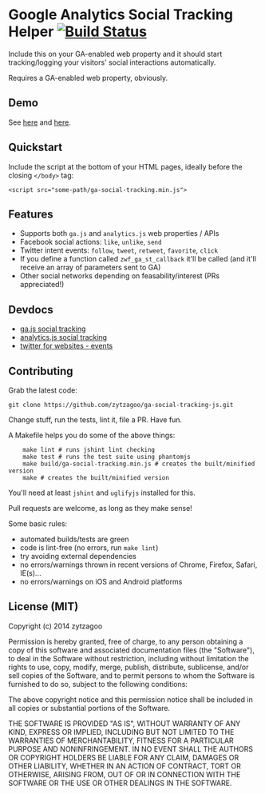 # Google Analytics Social Tracking Helper [![Build Status](https://travis-ci.org/zytzagoo/ga-social-tracking-js.svg?branch=master)](https://travis-ci.org/zytzagoo/ga-social-tracking-js)

Include this on your GA-enabled web property and it should start tracking/logging your visitors' social interactions automatically.

Requires a GA-enabled web property, obviously.

## Demo

See [here](http://zytzagoo.github.io/ga-social-tracking-js/demo/gaq.html) and [here](http://zytzagoo.github.io/ga-social-tracking-js/demo/ga.html).

## Quickstart

Include the script at the bottom of your HTML pages, ideally before the closing `</body>` tag:

    <script src="some-path/ga-social-tracking.min.js">

## Features

* Supports both `ga.js` and `analytics.js` web properties / APIs
* Facebook social actions: `like`, `unlike`, `send`
* Twitter intent events: `follow`, `tweet`, `retweet`, `favorite`, `click`
* If you define a function called `zwf_ga_st_callback` it'll be called (and it'll receive an array of parameters sent to GA)
* Other social networks depending on feasability/interest (PRs appreciated!)

## Devdocs

* [ga.js social tracking](https://developers.google.com/analytics/devguides/collection/gajs/methods/gaJSApiSocialTracking)
* [analytics.js social tracking](https://developers.google.com/analytics/devguides/collection/analyticsjs/social-interactions)
* [twitter for websites - events](https://dev.twitter.com/docs/tfw/events)

## Contributing

Grab the latest code:

    git clone https://github.com/zytzagoo/ga-social-tracking-js.git

Change stuff, run the tests, lint it, file a PR. Have fun.

A Makefile helps you do some of the above things:

```make
    make lint # runs jshint lint checking
    make test # runs the test suite using phantomjs
    make build/ga-social-tracking.min.js # creates the built/minified version
    make # creates the built/minified version
```

You'll need at least `jshint` and `uglifyjs` installed for this.

Pull requests are welcome, as long as they make sense!

Some basic rules:

* automated builds/tests are green
* code is lint-free (no errors, run `make lint`)
* try avoiding external dependencies
* no errors/warnings thrown in recent versions of Chrome, Firefox, Safari, IE(s)...
* no errors/warnings on iOS and Android platforms

## License (MIT)

Copyright (c) 2014 zytzagoo

Permission is hereby granted, free of charge, to any person obtaining a copy
of this software and associated documentation files (the "Software"), to deal
in the Software without restriction, including without limitation the rights
to use, copy, modify, merge, publish, distribute, sublicense, and/or sell
copies of the Software, and to permit persons to whom the Software is
furnished to do so, subject to the following conditions:

The above copyright notice and this permission notice shall be included in
all copies or substantial portions of the Software.

THE SOFTWARE IS PROVIDED "AS IS", WITHOUT WARRANTY OF ANY KIND, EXPRESS OR
IMPLIED, INCLUDING BUT NOT LIMITED TO THE WARRANTIES OF MERCHANTABILITY,
FITNESS FOR A PARTICULAR PURPOSE AND NONINFRINGEMENT. IN NO EVENT SHALL THE
AUTHORS OR COPYRIGHT HOLDERS BE LIABLE FOR ANY CLAIM, DAMAGES OR OTHER
LIABILITY, WHETHER IN AN ACTION OF CONTRACT, TORT OR OTHERWISE, ARISING FROM,
OUT OF OR IN CONNECTION WITH THE SOFTWARE OR THE USE OR OTHER DEALINGS IN
THE SOFTWARE.
